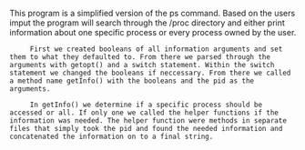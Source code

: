 This program is a simplified version of the ps command. Based on the users imput the program will search through the /proc directory and either print information about one specific process or every process owned by the user.

         First we created booleans of all information arguments and set them to what they defaulted to. From there we parsed through the arguments with getopt() and a switch statement. Within the switch statement we changed the booleans if neccessary. From there we called a method name getInfo() with the booleans and the pid as the arguments.

         In getInfo() we determine if a specific process should be accessed or all. If only one we called the helper functions if the information was needed. The helper function were methods in separate files that simply took the pid and found the needed information and concatenated the information on to a final string.

